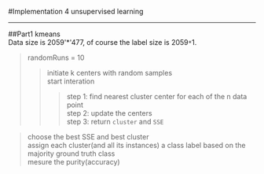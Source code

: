 #Implementation 4
unsupervised learning  
***
##Part1 kmeans  
Data size is 2059'*'477, of course the label size is 2059`*`1.
>randomRuns = 10  
>>initiate k centers with random samples  
>>start interation
>>>step 1: find nearest cluster center for each of the n data point  
>>>step 2: update the centers  
>>>step 3: return `cluster` and `SSE`  

>choose the best SSE and best cluster  
>assign each cluster(and all its instances) a class label based on the majority ground truth class  
>mesure the purity(accuracy)  